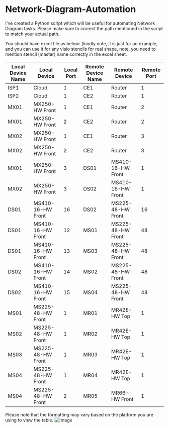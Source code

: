# Network-Diagram-Automation
I've created a Python script which will be useful for automating Network Diagram tasks. Please make sure to correct the path mentioned in the script to match your actual path. 

You should have excel file as below: (kindly note, it is just for an example, and you can use it for any visio stencils for real shape, note, you need to mention stencil (master) name correctly in the excel sheet.

| Local Device Name | Local Device        | Local Port | Remote Device Name | Remote Device        | Remote Port |
|-------------------|---------------------|------------|-------------------|---------------------|------------|
| ISP1              | Cloud               | 1          | CE1               | Router              | 1          |
| ISP2              | Cloud               | 1          | CE2               | Router              | 1          |
| MX01              | MX250-HW Front      | 1          | CE1               | Router              | 2          |
| MX01              | MX250-HW Front      | 2          | CE2               | Router              | 2          |
| MX02              | MX250-HW Front      | 1          | CE1               | Router              | 3          |
| MX02              | MX250-HW Front      | 2          | CE2               | Router              | 3          |
| MX01              | MX250-HW Front      | 3          | DS01              | MS410-16-HW Front   | 1          |
| MX02              | MX250-HW Front      | 3          | DS02              | MS410-16-HW Front   | 1          |
| DS01              | MS410-16-HW Front   | 16         | DS02              | MS225-48-HW Front   | 16         |
| DS01              | MS410-16-HW Front   | 12         | MS01              | MS225-48-HW Front   | 48         |
| DS01              | MS410-16-HW Front   | 13         | MS03              | MS225-48-HW Front   | 48         |
| DS02              | MS410-16-HW Front   | 14         | MS02              | MS225-48-HW Front   | 48         |
| DS02              | MS410-16-HW Front   | 15         | MS04              | MS225-48-HW Front   | 48         |
| MS01              | MS225-48-HW Front   | 1          | MR01              | MR42E-HW Top         | 1          |
| MS02              | MS225-48-HW Front   | 1          | MR02              | MR42E-HW Top         | 1          |
| MS03              | MS225-48-HW Front   | 1          | MR03              | MR42E-HW Top         | 1          |
| MS04              | MS225-48-HW Front   | 1          | MR04              | MR42E-HW Top         | 1          |
| MS04              | MS225-48-HW Front   | 2          | MR05              | MR66-HW Front        | 1          |

Please note that the formatting may vary based on the platform you are using to view the table.
![image](https://github.com/milgithub/Network-Diagram-Automation/assets/44430737/37326ea8-84fe-4767-9d47-0e24c9832cd2)

